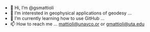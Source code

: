 - 👋 Hi, I’m @gsmattioli
- 👀 I’m interested in geophysical applications of geodesy ...
- 🌱 I’m currently learning how to use GitHub ...
- 📫 How to reach me ... mattioli@unavco.or or gmattioli@uta.edu

<!---
gsmattioli/gsmattioli is a ✨ special ✨ repository because its `README.md` (this file) appears on your GitHub profile.
You can click the Preview link to take a look at your changes.
--->
